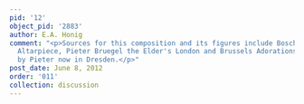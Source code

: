 ```yaml
---
pid: '12'
object_pid: '2883'
author: E.A. Honig
comment: "<p>Sources for this composition and its figures include Bosch's Prado Ephphany
  Altarpiece, Pieter Bruegel the Elder's London and Brussels Adorations, and a drawing
  by Pieter now in Dresden.</p>"
post_date: June 8, 2012
order: '011'
collection: discussion
---
```

